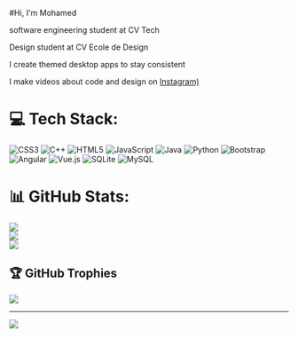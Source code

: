#Hi, I'm Mohamed

software engineering student at CV Tech<br/>

Design student at CV Ecole de Design<br/>

I create themed desktop apps to stay consistent<br/>

I make videos about code and design on [Instagram)](https://www.instagram.com/mega.tche/)<br/>


# 💻 Tech Stack:
![CSS3](https://img.shields.io/badge/css3-%231572B6.svg?style=for-the-badge&logo=css3&logoColor=white) ![C++](https://img.shields.io/badge/c++-%2300599C.svg?style=for-the-badge&logo=c%2B%2B&logoColor=white) ![HTML5](https://img.shields.io/badge/html5-%23E34F26.svg?style=for-the-badge&logo=html5&logoColor=white) ![JavaScript](https://img.shields.io/badge/javascript-%23323330.svg?style=for-the-badge&logo=javascript&logoColor=%23F7DF1E) ![Java](https://img.shields.io/badge/java-%23ED8B00.svg?style=for-the-badge&logo=openjdk&logoColor=white) ![Python](https://img.shields.io/badge/python-3670A0?style=for-the-badge&logo=python&logoColor=ffdd54) ![Bootstrap](https://img.shields.io/badge/bootstrap-%238511FA.svg?style=for-the-badge&logo=bootstrap&logoColor=white) ![Angular](https://img.shields.io/badge/angular-%23DD0031.svg?style=for-the-badge&logo=angular&logoColor=white) ![Vue.js](https://img.shields.io/badge/vue.js-%2335495e.svg?style=for-the-badge&logo=vuedotjs&logoColor=%234FC08D) ![SQLite](https://img.shields.io/badge/sqlite-%2307405e.svg?style=for-the-badge&logo=sqlite&logoColor=white) ![MySQL](https://img.shields.io/badge/mysql-4479A1.svg?style=for-the-badge&logo=mysql&logoColor=white)
# 📊 GitHub Stats:
![](https://github-readme-stats.vercel.app/api?username=Moh552&theme=merko&hide_border=true&include_all_commits=true&count_private=false)<br/>
![](https://nirzak-streak-stats.vercel.app/?user=Moh552&theme=merko&hide_border=true)<br/>
![](https://github-readme-stats.vercel.app/api/top-langs/?username=Moh552&theme=merko&hide_border=true&include_all_commits=true&count_private=false&layout=compact)

## 🏆 GitHub Trophies
![](https://github-profile-trophy.vercel.app/?username=Moh552&theme=radical&no-frame=true&no-bg=true&margin-w=4)

---
[![](https://visitcount.itsvg.in/api?id=Moh552&icon=0&color=0)](https://visitcount.itsvg.in)

<!-- Proudly created with GPRM ( https://gprm.itsvg.in ) -->
